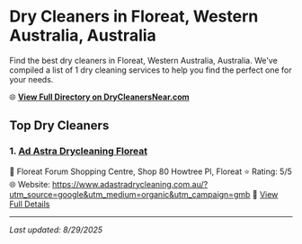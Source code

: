 # Dry Cleaners in Floreat, Western Australia, Australia

Find the best dry cleaners in Floreat, Western Australia, Australia. We've compiled a list of 1 dry cleaning services to help you find the perfect one for your needs.

🌐 **[View Full Directory on DryCleanersNear.com](https://drycleanersnear.com/city/Australia/Western%20Australia/Floreat)**

## Top Dry Cleaners

### 1. [Ad Astra Drycleaning Floreat](https://drycleanersnear.com/dryCleaner/68ad16691d9ee695c925302c/ad-astra-drycleaning-floreat)
📍 Floreat Forum Shopping Centre, Shop 80 Howtree Pl, Floreat
⭐ Rating: 5/5
🌐 Website: https://www.adastradrycleaning.com.au/?utm_source=google&utm_medium=organic&utm_campaign=gmb
🔗 [View Full Details](https://drycleanersnear.com/dryCleaner/68ad16691d9ee695c925302c/ad-astra-drycleaning-floreat)


---

*Last updated: 8/29/2025*
